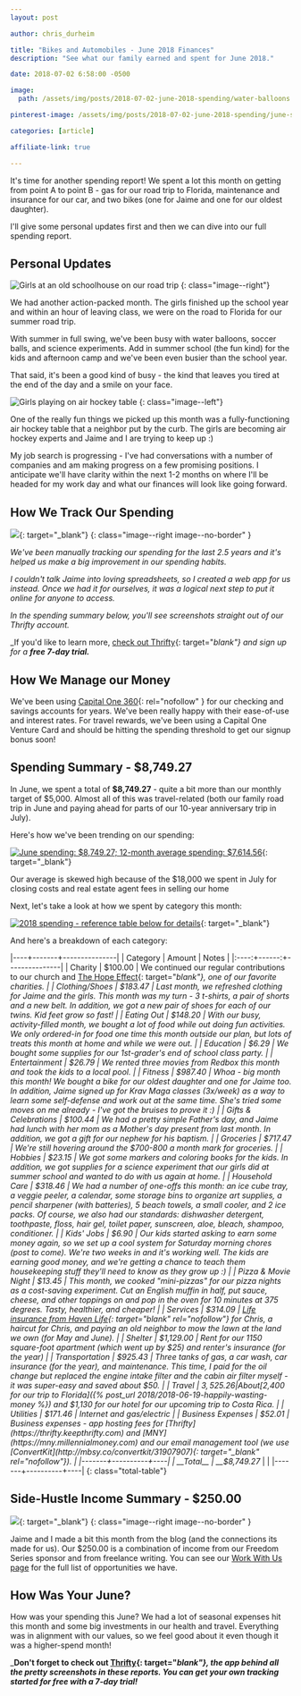 ```yaml
---
layout: post

author: chris_durheim

title: "Bikes and Automobiles - June 2018 Finances"
description: "See what our family earned and spent for June 2018."

date: 2018-07-02 6:58:00 -0500

image:
  path: /assets/img/posts/2018-07-02-june-2018-spending/water-balloons.jpg

pinterest-image: /assets/img/posts/2018-07-02-june-2018-spending/june-spending-report.png

categories: [article]

affiliate-link: true

---
```


It's time for another spending report! We spent a lot this month on getting from point A to point B - gas for our road trip to Florida, maintenance and insurance for our car, and two bikes (one for Jaime and one for our oldest daughter).

I'll give some personal updates first and then we can dive into our full spending report.

## Personal Updates

![Girls at an old schoolhouse on our road trip]({{site.url}}/assets/img/posts/2018-07-02-june-2018-spending/road-trip-village.jpg)
{: class="image--right"}

We had another action-packed month. The girls finished up the school year and within an hour of leaving class, we were on the road to Florida for our summer road trip.

With summer in full swing, we've been busy with water balloons, soccer balls, and science experiments. Add in summer school (the fun kind) for the kids and afternoon camp and we've been even busier than the school year.

That said, it's been a good kind of busy - the kind that leaves you tired at the end of the day and a smile on your face.

![Girls playing on air hockey table]({{site.url}}/assets/img/posts/2018-07-02-june-2018-spending/air-hockey.jpg)
{: class="image--left"}

One of the really fun things we picked up this month was a fully-functioning air hockey table that a neighbor put by the curb. The girls are becoming air hockey experts and Jaime and I are trying to keep up :)

My job search is progressing - I've had conversations with a number of companies and am making progress on a few promising positions. I anticipate we'll have clarity within the next 1-2 months on where I'll be headed for my work day and what our finances will look like going forward.

## How We Track Our Spending

[![]({{site.url}}/assets/img/thrifty/thrifty-both-devices-compressed.png)](https://thrifty.keepthrifty.com){: target="_blank"}
{: class="image--right image--no-border" }

_We've been manually tracking our spending for the last 2.5 years and it's helped us make a big improvement in our spending habits._

_I couldn't talk Jaime into loving spreadsheets, so I created a web app for us instead. Once we had it for ourselves, it was a logical next step to put it online for anyone to access._

_In the spending summary below, you'll see screenshots straight out of our Thrifty account._

_If you'd like to learn more, [check out Thrifty](https://thrifty.keepthrifty.com){: target="_blank"} and sign up for a_ ___free 7-day trial.___

## How We Manage our Money

We've been using [Capital One 360](https://captl1.co/2y8eSBn){: rel="nofollow" } for our checking and savings accounts for years. We've been really happy with their ease-of-use and interest rates. For travel rewards, we've been using a Capital One Venture Card and should be hitting the spending threshold to get our signup bonus soon!

## Spending Summary - $8,749.27

In June, we spent a total of __$8,749.27__ - quite a bit more than our monthly target of $5,000. Almost all of this was travel-related (both our family road trip in June and paying ahead for parts of our 10-year anniversary trip in July).

Here's how we've been trending on our spending:

[![June spending: $8,749.27; 12-month average spending: $7,614.56]({{site.url}}/assets/img/posts/2018-07-02-june-2018-spending/june-2018-trend.png)](https://thrifty.keepthrifty.com){: target="_blank"}

<div class="caption">Our average is skewed high because of the $18,000 we spent in July for closing costs and real estate agent fees in selling our home</div>

Next, let's take a look at how we spent by category this month:

[![2018 spending - reference table below for details]({{site.url}}/assets/img/posts/2018-07-02-june-2018-spending/june-2018-spending.png)](https://thrifty.keepthrifty.com){: target="_blank"}

And here's a breakdown of each category:

|----+-------+---------------|
| Category | Amount  | Notes |
|:----:+------:+---------------|
| Charity  | $100.00 | We continued our regular contributions to our church and [The Hope Effect](http://hopeeffect.com/){: target="_blank"}, one of our favorite charities. |
| Clothing/Shoes | $183.47 | Last month, we refreshed clothing for Jaime and the girls. This month was my turn - 3 t-shirts, a pair of shorts and a new belt. In addition, we got a new pair of shoes for each of our twins. Kid feet grow so fast! |
| Eating Out | $148.20 | With our busy, activity-filled month, we bought a lot of food while out doing fun activities. We only ordered-in for food one time this month outside our plan, but lots of treats this month at home and while we were out. |
| Education | $6.29 | We bought some supplies for our 1st-grader's end of school class party. |
| Entertainment | $26.79 | We rented three movies from Redbox this month and took the kids to a local pool. |
| Fitness | $987.40 | Whoa - big month this month! We bought a bike for our oldest daughter and one for Jaime too. In addition, Jaime signed up for Krav Maga classes (3x/week) as a way to learn some self-defense and work out at the same time. She's tried some moves on me already - I've got the bruises to prove it :) |
| Gifts & Celebrations | $100.44 | We had a pretty simple Father's day, and Jaime had lunch with her mom as a Mother's day present from last month. In addition, we got a gift for our nephew for his baptism. |
| Groceries | $717.47 | We're still hovering around the $700-800 a month mark for groceries. |
| Hobbies | $23.15 | We got some markers and coloring books for the kids. In addition, we got supplies for a science experiment that our girls did at summer school and wanted to do with us again at home. |
| Household Care | $318.46 | We had a number of one-offs this month: an ice cube tray, a veggie peeler, a calendar, some storage bins to organize art supplies, a pencil sharpener (with batteries), 5 beach towels, a small cooler, and 2 ice packs. Of course, we also had our standards: dishwasher detergent, toothpaste, floss, hair gel, toilet paper, sunscreen, aloe, bleach, shampoo, conditioner. |
| Kids' Jobs | $6.90 | Our kids started asking to earn some money again, so we set up a cool system for Saturday morning chores (post to come). We're two weeks in and it's working well. The kids are earning good money, and we're getting a chance to teach them housekeeping stuff they'll need to know as they grow up :) |
| Pizza & Movie Night | $13.45 | This month, we cooked "mini-pizzas" for our pizza nights as a cost-saving experiment. Cut an English muffin in half, put sauce, cheese, and other toppings on and pop in the oven for 10 minutes at 375 degrees. Tasty, healthier, and cheaper! |
| Services | $314.09 | [Life insurance from Haven Life](http://fxo.co/5IN7){: target="_blank" rel="nofollow"} for Chris, a haircut for Chris, and paying an old neighbor to mow the lawn at the land we own (for May and June). |
| Shelter | $1,129.00 | Rent for our 1150 square-foot apartment (which went up by $25) and renter's insurance (for the year) |
| Transportation | $925.43 | Three tanks of gas, a car wash, car insurance (for the year), and maintenance. This time, I paid for the oil change but replaced the engine intake filter and the cabin air filter myself - it was super-easy and saved about $50. |
| Travel | $3,525.26 | About [$2,400 for our trip to Florida]({% post_url 2018/2018-06-19-happily-wasting-money %}) and $1,130 for our hotel for our upcoming trip to Costa Rica. |
| Utilities | $171.46 | Internet and gas/electric |
| Business Expenses | $52.01 | Business expenses - app hosting fees for [Thrifty](https://thrifty.keepthrifty.com) and [MNY](https://mny.millennialmoney.com) and our email management tool (we use [ConvertKit](http://mbsy.co/convertkit/31907907){: target="_blank" rel="nofollow"}). |
|-------+----------+----|
| __Total__ | __$8,749.27__ | |
|-------+----------+----|
{: class="total-table"}

## Side-Hustle Income Summary - $250.00

[![]({{site.url}}/assets/img/posts/2018-07-02-june-2018-spending/june-2018-income.png)](https://thrifty.keepthrifty.com){: target="_blank"}
{: class="image--right image--no-border" }

Jaime and I made a bit this month from the blog (and the connections its made for us). Our $250.00 is a combination of income from our Freedom Series sponsor and from freelance writing. You can see our [Work With Us page]({{site.url}}/work-with-us/) for the full list of opportunities we have.

## How Was Your June?

How was your spending this June? We had a lot of seasonal expenses hit this month and some big investments in our health and travel. Everything was in alignment with our values, so we feel good about it even though it was a higher-spend month!

___Don't forget to check out [Thrifty](https://thrifty.keepthrifty.com){: target="_blank"}, the app behind all the pretty screenshots in these reports. You can get your own tracking started for free with a 7-day trial!___
